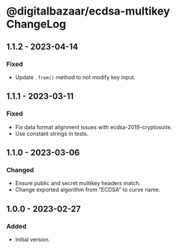 # @digitalbazaar/ecdsa-multikey ChangeLog

## 1.1.2 - 2023-04-14

### Fixed
- Update `.from()` method to not modify key input.

## 1.1.1 - 2023-03-11

### Fixed
- Fix data format alignment issues with ecdsa-2019-cryptosuite.
- Use constant strings in tests.

## 1.1.0 - 2023-03-06

### Changed
- Ensure public and secret multikey headers match.
- Change exported algorithm from "ECDSA" to curve name.

## 1.0.0 - 2023-02-27

### Added
- Initial version.
